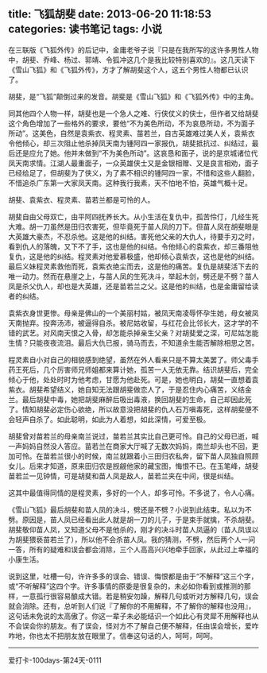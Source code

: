 title: 飞狐胡斐
date: 2013-06-20 11:18:53
categories: 读书笔记
tags: 小说
---
在三联版《飞狐外传》的后记中，金庸老爷子说『只是在我所写的这许多男性人物中，胡斐、乔峰、杨过、郭靖、令狐冲这几个是我比较特别喜欢的』。这几天读下《雪山飞狐》和《飞狐外传》，方才了解胡斐这个人，这五个男性人物都已认识了。

胡斐，是“飞狐”颠倒过来的发音。胡斐是《雪山飞狐》和《飞狐外传》中的主角。

同其他四个人物一样，胡斐也是一个急人之难、行侠仗义的侠士，但作者又给胡斐这个角色增加了一些格外的要求，要他“不为美色所动，不为哀恳所动，不为面子所动”。这美色，自然是袁紫衣、程灵素、苗若兰，自古英雄难过美人关，袁紫衣令他倾心，却三次阻止他杀掉凤天南为锺阿四一家报仇，胡斐抵抗过、纠结过，最后还是应允了她。他并未做到“不为美色所动”。这哀恳和面子，说的是京城诸位代凤天南求情。江湖人最重面子，一众英雄侠士又是金银相赠、又是良言相劝，面子已经给足了，但胡斐为了侠义，为了素不相识的锺阿四一家，不惜和这些人翻脸，不惜追杀广东第一大家凤天南。这种我行我素，天不怕地不怕，英雄气概十足。

胡斐、袁紫衣、程灵素、苗若兰都是可怜的人。

<!--more-->

胡斐自由父母双亡，由平阿四抚养长大。从小生活在复仇中，孤苦伶仃，几经生死大难。胡一刀虽然是田归农害死，但毕竟死于苗人凤的刀下。但苗人凤在胡斐眼是大英雄大豪杰，不忍杀他。这是他的纠结。害死他父亲的大仇人，待要手刃之时，看到仇人的落魄，又下不了手，这也是他的纠结。令他倾心的袁紫衣，却三番阻他复仇，这是他的纠结。程灵素对他爱慕极盛，他却倾心袁紫衣，这也是他的纠结。最后义妹程灵素救他而死，袁紫衣绝尘而去，这是他的痛苦。复仇是胡斐活下去的唯一动力。然而在悬崖之上，与苗人凤的生死决斗，举起木剑，劈还是不劈？苗人凤是杀父仇人，却也是大英雄，还是苗若兰之父。这是他的纠结，也是金庸留给读者的纠结。

袁紫衣身世更惨。母亲是佛山的一个美丽村姑，被凤天南凌辱怀孕生她，母女被凤天南抛弃。投奔汤沛，被逼得自杀。被尼姑收留，与红花会比邻长大，这才学的不错的武艺。对风南天恨之入骨，却怎能杀掉亲生父亲？对胡斐爱之深，可尼姑怎能生情？只能夜夜流泪。最后大仇已报，骑马而去，不知道余生能否解除相思之苦。

程灵素自小对自己的相貌感到绝望，虽然在外人看来只是不算太美罢了。师父毒手药王死后，几个厉害师兄师姐都来算计她，孤苦一人无依无靠。结识胡斐后，完全倾心于他，处处时时为他考虑，甘愿为他赴死。可是，她也明白，胡斐一直想着袁紫衣。胡斐希望结义，她自知无法跟胡斐做恋人了，于是忍住内心痛苦，义结金兰。最后胡斐中毒，她把胡斐麻醉后吸出毒液，换回胡斐的生命，自己却因此死了。情知胡斐必定伤心欲绝，所以故意没把胡斐的仇人石万嗔毒死，这样胡斐便不会轻声自杀了。如此聪明，如此为人着想，如此深情，可爱至极。

胡斐曾对苗若兰的母亲南兰说过，苗若兰其实比自己更可怜。自己的父母已逝，喊一声妈妈自然没人答应。苗若兰在商家大厅喊了无数次妈妈，南兰却头也不回，更加可怜。在苗若兰很小的时候，南兰就跟着小三田归农私奔，留下苗人凤独自照顾女儿。后来才知道，原来田归农是觊觎他家的藏宝图，悔恨不已。在玉笔峰，胡斐苗若兰一见钟情，可是胡斐和苗人凤是敌人，苗若兰夹在中间，很是纠结。

这其中最值得同情的是程灵素，多好的一个人，却多可怜。不多说了，令人心痛。

《雪山飞狐》最后胡斐和苗人凤的决斗，劈还是不劈？小说到此结束。私以为不劈。原因是，苗人凤已经看出此人就是胡一刀的儿子，于是束手就擒，不杀胡斐。胡斐敬仰苗人凤，又知道父母不是他杀的，刚才的决斗时苗人凤逼的（苗人凤误以为胡斐猥亵苗若兰了），所以他不会杀苗人凤。我的猜测，不劈，然后两个人一问一答，所有的疑难和误会都会消除，三个人高高兴兴地牵手回家，从此过上幸福的小康生活。

说到这里，吐槽一句，许许多多的误会、错误、悔恨都是由于“不解释”这三个字，或“不听解释”这四个字。许多事情的原委是很复杂的，未必如你看到或推测的那样，一意孤行很容易酿成大错。若是稍安勿躁，解释几句或听对方解释几句，误会就会消除。还有，总听到人们说『了解你的不用解释，不了解你的解释也没用』，这句话未免说的太高傲了。你这一辈子未必能结识一个如此心有灵犀不用解释也从不会误会你的朋友。有了误会，怪对方不了解自己便不解释，任由误会增长，爱咋咋地，你也太不把朋友放在眼里了。信奉这句话的人，呵呵，呵呵。

---

爱打卡-100days-第24天-0111